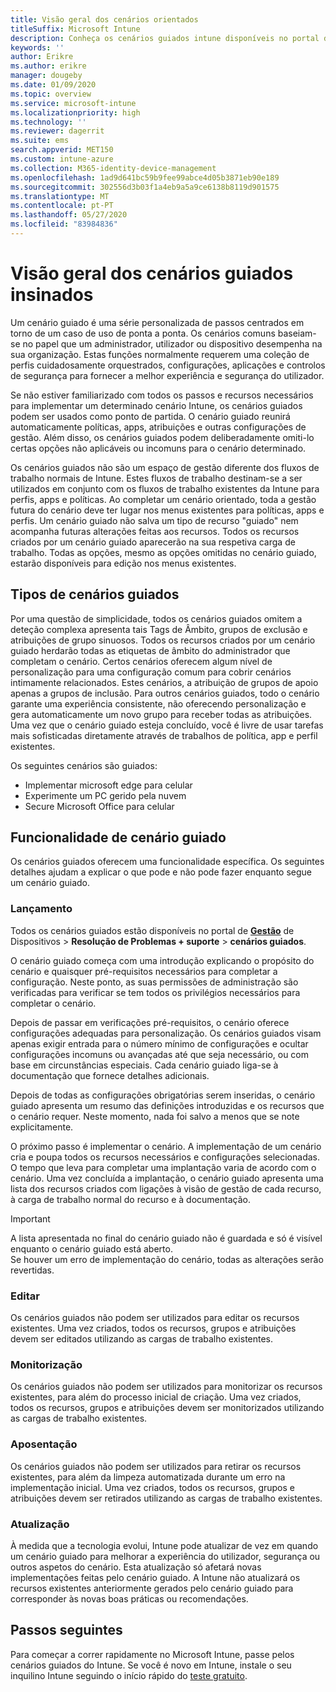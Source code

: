 ```yaml
---
title: Visão geral dos cenários orientados
titleSuffix: Microsoft Intune
description: Conheça os cenários guiados intune disponíveis no portal de Gestão de Dispositivos Microsoft 365.
keywords: ''
author: Erikre
ms.author: erikre
manager: dougeby
ms.date: 01/09/2020
ms.topic: overview
ms.service: microsoft-intune
ms.localizationpriority: high
ms.technology: ''
ms.reviewer: dagerrit
ms.suite: ems
search.appverid: MET150
ms.custom: intune-azure
ms.collection: M365-identity-device-management
ms.openlocfilehash: 1ad9d641bc59b9fee99abce4d05b3871eb90e189
ms.sourcegitcommit: 302556d3b03f1a4eb9a5a9ce6138b8119d901575
ms.translationtype: MT
ms.contentlocale: pt-PT
ms.lasthandoff: 05/27/2020
ms.locfileid: "83984836"
---
```

# <a name="intune-guided-scenarios-overview"></a>Visão geral dos cenários guiados insinados 

Um cenário guiado é uma série personalizada de passos centrados em torno de um caso de uso de ponta a ponta. Os cenários comuns baseiam-se no papel que um administrador, utilizador ou dispositivo desempenha na sua organização. Estas funções normalmente requerem uma coleção de perfis cuidadosamente orquestrados, configurações, aplicações e controlos de segurança para fornecer a melhor experiência e segurança do utilizador.    

Se não estiver familiarizado com todos os passos e recursos necessários para implementar um determinado cenário Intune, os cenários guiados podem ser usados como ponto de partida. O cenário guiado reunirá automaticamente políticas, apps, atribuições e outras configurações de gestão. Além disso, os cenários guiados podem deliberadamente omiti-lo certas opções não aplicáveis ou incomuns para o cenário determinado. 

Os cenários guiados não são um espaço de gestão diferente dos fluxos de trabalho normais de Intune. Estes fluxos de trabalho destinam-se a ser utilizados em conjunto com os fluxos de trabalho existentes da Intune para perfis, apps e políticas. Ao completar um cenário orientado, toda a gestão futura do cenário deve ter lugar nos menus existentes para políticas, apps e perfis. Um cenário guiado não salva um tipo de recurso "guiado" nem acompanha futuras alterações feitas aos recursos. Todos os recursos criados por um cenário guiado aparecerão na sua respetiva carga de trabalho. Todas as opções, mesmo as opções omitidas no cenário guiado, estarão disponíveis para edição nos menus existentes.  

## <a name="types-of-guided-scenarios"></a>Tipos de cenários guiados 

Por uma questão de simplicidade, todos os cenários guiados omitem a deteção complexa apresenta tais Tags de Âmbito, grupos de exclusão e atribuições de grupo sinuosos. Todos os recursos criados por um cenário guiado herdarão todas as etiquetas de âmbito do administrador que completam o cenário. Certos cenários oferecem algum nível de personalização para uma configuração comum para cobrir cenários intimamente relacionados. Estes cenários, a atribuição de grupos de apoio apenas a grupos de inclusão. Para outros cenários guiados, todo o cenário garante uma experiência consistente, não oferecendo personalização e gera automaticamente um novo grupo para receber todas as atribuições. Uma vez que o cenário guiado esteja concluído, você é livre de usar tarefas mais sofisticadas diretamente através de trabalhos de política, app e perfil existentes.  

Os seguintes cenários são guiados: 
- Implementar microsoft edge para celular 
- Experimente um PC gerido pela nuvem
- Secure Microsoft Office para celular 

## <a name="guided-scenario-functionality"></a>Funcionalidade de cenário guiado 

Os cenários guiados oferecem uma funcionalidade específica. Os seguintes detalhes ajudam a explicar o que pode e não pode fazer enquanto segue um cenário guiado.

### <a name="launching"></a>Lançamento  

Todos os cenários guiados estão disponíveis no portal de **[Gestão](https://endpoint.microsoft.com)** de Dispositivos  >  **Resolução de Problemas + suporte**  >  **cenários guiados**. 

O cenário guiado começa com uma introdução explicando o propósito do cenário e quaisquer pré-requisitos necessários para completar a configuração. Neste ponto, as suas permissões de administração são verificadas para verificar se tem todos os privilégios necessários para completar o cenário.  

Depois de passar em verificações pré-requisitos, o cenário oferece configurações adequadas para personalização. Os cenários guiados visam apenas exigir entrada para o número mínimo de configurações e ocultar configurações incomuns ou avançadas até que seja necessário, ou com base em circunstâncias especiais. Cada cenário guiado liga-se à documentação que fornece detalhes adicionais. 

Depois de todas as configurações obrigatórias serem inseridas, o cenário guiado apresenta um resumo das definições introduzidas e os recursos que o cenário requer. Neste momento, nada foi salvo a menos que se note explicitamente.

O próximo passo é implementar o cenário. A implementação de um cenário cria e poupa todos os recursos necessários e configurações selecionadas. O tempo que leva para completar uma implantação varia de acordo com o cenário. Uma vez concluída a implantação, o cenário guiado apresenta uma lista dos recursos criados com ligações à visão de gestão de cada recurso, à carga de trabalho normal do recurso e à documentação. 

> [!IMPORTANT]
> A lista apresentada no final do cenário guiado não é guardada e só é visível enquanto o cenário guiado está aberto.  
Se houver um erro de implementação do cenário, todas as alterações serão revertidas. 

### <a name="editing"></a>Editar 

Os cenários guiados não podem ser utilizados para editar os recursos existentes. Uma vez criados, todos os recursos, grupos e atribuições devem ser editados utilizando as cargas de trabalho existentes.

### <a name="monitoring"></a>Monitorização 

Os cenários guiados não podem ser utilizados para monitorizar os recursos existentes, para além do processo inicial de criação. Uma vez criados, todos os recursos, grupos e atribuições devem ser monitorizados utilizando as cargas de trabalho existentes. 

### <a name="retiring"></a>Aposentação 

Os cenários guiados não podem ser utilizados para retirar os recursos existentes, para além da limpeza automatizada durante um erro na implementação inicial. Uma vez criados, todos os recursos, grupos e atribuições devem ser retirados utilizando as cargas de trabalho existentes. 

### <a name="updating"></a>Atualização

À medida que a tecnologia evolui, Intune pode atualizar de vez em quando um cenário guiado para melhorar a experiência do utilizador, segurança ou outros aspetos do cenário. Esta atualização só afetará novas implementações feitas pelo cenário guiado. A Intune não atualizará os recursos existentes anteriormente gerados pelo cenário guiado para corresponder às novas boas práticas ou recomendações.  

## <a name="next-steps"></a>Passos seguintes

Para começar a correr rapidamente no Microsoft Intune, passe pelos cenários guiados do Intune. Se você é novo em Intune, instale o seu inquilino Intune seguindo o início rápido do [teste gratuito](free-trial-sign-up.md).
